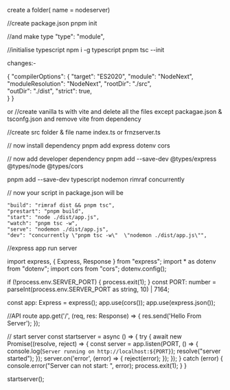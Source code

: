 create a folder( name = nodeserver)

//create package.json
pnpm init

//and make type
"type": "module",

//initialise typescript
npm i -g typescript
pnpm tsc --init

changes:-

{
"compilerOptions": {
"target": "ES2020",
"module": "NodeNext",
"moduleResolution": "NodeNext",
"rootDir": "./src",  
 "outDir": "./dist",
"strict": true,  
 }
}

or
//create vanilla ts with vite
and delete all the files
except packagae.json & tsconfg.json
and remove vite from dependency

//create src folder & file name index.ts or frnzserver.ts

// now install dependency
pnpm add express dotenv cors

// now add developer dependency
pnpm add --save-dev @types/express @types/node @types/cors

pnpm add --save-dev typescript nodemon rimraf concurrently

// now your script in package.json will be

    "build": "rimraf dist && pnpm tsc",
    "prestart": "pnpm build",
    "start": "node ./dist/app.js",
    "watch": "pnpm tsc -w",
    "serve": "nodemon ./dist/app.js",
    "dev": "concurrently \"pnpm tsc -w\"  \"nodemon ./dist/app.js\"",

//express app run server

import express, { Express, Response } from "express";
import \* as dotenv from "dotenv";
import cors from "cors";
dotenv.config();

if (!process.env.SERVER_PORT) {
process.exit(1);
}
const PORT: number = parseInt(process.env.SERVER_PORT as string, 10) | 7164;

const app: Express = express();
app.use(cors());
app.use(express.json());

//API route
app.get('/', (req, res: Response) => {
res.send('Hello From Server');
});

// start server
const startserver = async () => {
try {
await new Promise((resolve, reject) => {
const server = app.listen(PORT, () => {
console.log(`Server running on http://localhost:${PORT}`);
resolve("server started");
});
server.on('error', (error) => {
reject(error);
});
});
} catch (error) {
console.error("Server can not start: ", error);
process.exit(1);
}
}

startserver();
